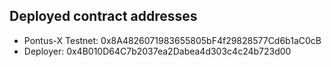 ## Deployed contract addresses

- Pontus-X Testnet: 0x8A4826071983655805bF4f29828577Cd6b1aC0cB
- Deployer: 0x4B010D64C7b2037ea2Dabea4d303c4c24b723d00

